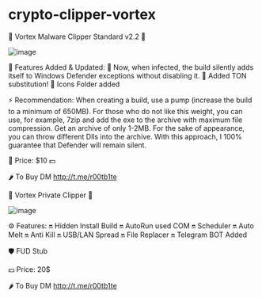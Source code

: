 # crypto-clipper-vortex
💠 Vortex Malware Clipper Standard v2.2 💠 

![image](https://github.com/r00tb1te/crypto-clipper-vortex/assets/171487024/75acd11e-66bb-4134-81d4-305dd89272da)

🔰 Features Added & Updated: 
🔺 Now, when infected, the build silently adds itself to Windows Defender exceptions without disabling it.
🔺 Added TON substitution!
🔺 Icons Folder added

⚡ Recommendation:
When creating a build, use a pump (increase the build to a minimum of 650MB). For those who do not like this weight, you can use, for example, 7zip and add the exe to the archive with maximum file compression. Get an archive of only 1-2MB. For the sake of appearance, you can throw different Dlls into the archive. With this approach, I 100% guarantee that Defender will remain silent.

 
🔹 Price: $10 💵
 

 
🌶 To Buy DM http://t.me/r00tb1te
 







💠 Vortex Private Clipper 💠

![image](https://github.com/r00tb1te/crypto-clipper-vortex/assets/171487024/c1ab6ebf-b955-4c77-9cce-728dd82e1394)

⚙️ Features:
🔛 Hidden Install Build
🔛 AutoRun used COM
🔛 Scheduler
🔛 Auto Melt
🔛 Anti Kill
🔛 USB/LAN Spread
🔛 File Replacer
🔛 Telegram BOT Added

🛡 FUD Stub

💵 Price: 20$

🌶 To Buy DM http://t.me/r00tb1te
